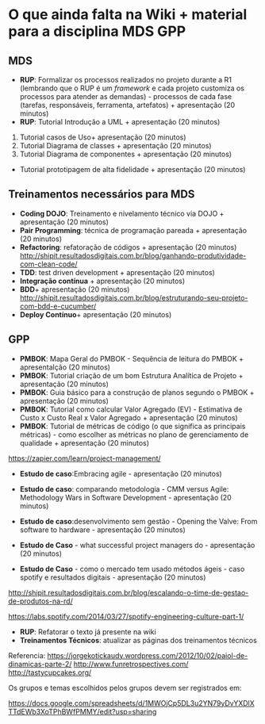 
# O que ainda falta na Wiki + material para a disciplina MDS GPP

## MDS
* **RUP**: Formalizar os processos realizados no projeto durante a R1 (lembrando que o RUP é um _framework_ e cada projeto customiza os processos para atender as demandas)  - processos de cada fase (tarefas, responsáveis, ferramenta, artefatos) + apresentação (20 minutos)
* **RUP**: Tutorial Introdução a UML + apresentação (20 minutos)
1. Tutorial casos de Uso+ apresentação (20 minutos)
2. Tutorial Diagrama de classes + apresentação (20 minutos)
3. Tutorial Diagrama de componentes + apresentação (20 minutos)
* Tutorial prototipagem de alta fidelidade + apresentação (20 minutos)
## Treinamentos necessários para MDS
* **Coding DOJO**: Treinamento e nivelamento técnico via DOJO + apresentação (20 minutos)
* **Pair Programming**: técnica de programação pareada + apresentação (20 minutos)
* **Refactoring**: refatoração de códigos + apresentação (20 minutos)
http://shipit.resultadosdigitais.com.br/blog/ganhando-produtividade-com-clean-code/
* **TDD**: test driven development  + apresentação (20 minutos)
* **Integração contínua** + apresentação (20 minutos)
* **BDD**+ apresentação (20 minutos)
http://shipit.resultadosdigitais.com.br/blog/estruturando-seu-projeto-com-bdd-e-cucumber/
* **Deploy Contínuo**+ apresentação (20 minutos)





## GPP
* **PMBOK**: Mapa Geral do PMBOK - Sequência de leitura do PMBOK + apresentalção (20 minutos)
* **PMBOK**: Tutorial criação de um bom Estrutura Analítica de Projeto + apresentação (20 minutos)
* **PMBOK**: Guia básico para a construção de planos segundo o PMBOK + apresentação (20 minutos)
* **PMBOK**: Tutorial como calcular Valor Agregado (EV) - Estimativa de Custo x Custo Real x Valor Agregado + apresentação  (20 minutos)
* **PMBOK**: Tutorial de métricas de código (o que significa as principais métricas) - como escolher as métricas no plano de gerenciamento de qualidade + apresentação (20 minutos)

https://zapier.com/learn/project-management/

* **Estudo de caso**:Embracing agile - apresentação (20 minutos)

* **Estudo de caso**: comparando metodologia - CMM versus Agile: Methodology Wars in Software Development -  apresentação (20 minutos)

* **Estudo de caso**:desenvolvimento sem gestão -  Opening the Valve: From software to hardware -  apresentação (20 minutos)

* **Estudo de Caso** - what successful project managers do - apresentação (20 minutos)

* **Estudo de Caso** - como o mercado tem usado métodos ágeis - caso spotify e resultados digitais - apresentação (20 minutos)

http://shipit.resultadosdigitais.com.br/blog/escalando-o-time-de-gestao-de-produtos-na-rd/

https://labs.spotify.com/2014/03/27/spotify-engineering-culture-part-1/



* **RUP**: Refatorar o texto já presente na wiki
* **Treinamentos Técnicos**: atualizar as páginas dos treinamentos técnicos 

Referencia:
https://jorgekotickaudy.wordpress.com/2012/10/02/paiol-de-dinamicas-parte-2/
http://www.funretrospectives.com/
http://tastycupcakes.org/


Os grupos e temas escolhidos pelos grupos devem ser registrados em:

https://docs.google.com/spreadsheets/d/1MWOjCp5DL3u2YN79yDvYXDlXTTdEWb3XoTPhBWfPMMY/edit?usp=sharing
